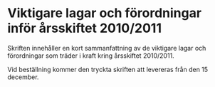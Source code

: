 # Viktigare lagar och förordningar inför årsskiftet 2010/2011

Skriften innehåller en kort sammanfattning av de viktigare lagar och förordningar som träder i kraft kring årsskiftet 2010/2011.

Vid beställning kommer den tryckta skriften att levereras från den 15 december.
